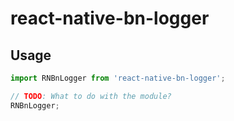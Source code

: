 
# react-native-bn-logger

## Usage
```javascript
import RNBnLogger from 'react-native-bn-logger';

// TODO: What to do with the module?
RNBnLogger;
```
  
